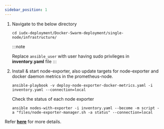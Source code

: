 ```yaml
---
sidebar_position: 1
---
```


1. Navigate to the below directory 
   ```
   cd iudx-deployment/Docker-Swarm-deployment/single-node/infrastructure/ 
   ```
   :::note
   
   Replace `ansible_user` with user having sudo privileges in **inventory.yaml** file
   :::

2. Install & start node-exporter, also update targets for node-exporter and docker daemon metrics in the prometheus-node.
   ```                                                                               
   ansible-playbook -v deploy-node-exporter-docker-metrics.yaml -i inventory.yaml --connection=local
   ```
   Check the status of each node exporter
   ```anisble
   ansible nodes-with-exporter -i inventory.yaml --become -m script -a "files/node-exporter-manager.sh -a status" --connection=local 
   ```
Refer **[here](https://github.com/datakaveri/iudx-deployment/tree/5.0.0/Docker-Swarm-deployment/single-node/infrastructure)** for more details.
